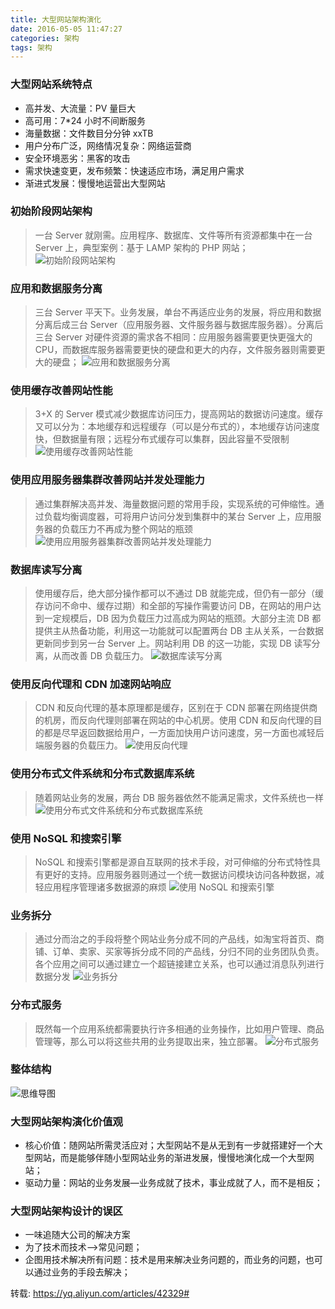 ```yaml
---
title: 大型网站架构演化
date: 2016-05-05 11:47:27
categories: 架构
tags: 架构
---
```


### 大型网站系统特点
 
- 高并发、大流量：PV 量巨大
- 高可用：7*24 小时不间断服务
- 海量数据：文件数目分分钟 xxTB
- 用户分布广泛，网络情况复杂：网络运营商
- 安全环境恶劣：黑客的攻击
- 需求快速变更，发布频繁：快速适应市场，满足用户需求
- 渐进式发展：慢慢地运营出大型网站

<!--more-->

### 初始阶段网站架构
>一台 Server 就刚需。应用程序、数据库、文件等所有资源都集中在一台 Server 上，典型案例：基于 LAMP 架构的 PHP 网站；
![初始阶段网站架构](/img/01.jpg)

### 应用和数据服务分离
>三台 Server 平天下。业务发展，单台不再适应业务的发展，将应用和数据分离后成三台 Server（应用服务器、文件服务器与数据库服务器）。分离后三台 Server 对硬件资源的需求各不相同：应用服务器需要更快更强大的 CPU，而数据库服务器需要更快的硬盘和更大的内存，文件服务器则需要更大的硬盘；
![应用和数据服务分离](/img/02.jpg)

### 使用缓存改善网站性能
>3+X 的 Server 模式减少数据库访问压力，提高网站的数据访问速度。缓存又可以分为：本地缓存和远程缓存（可以是分布式的），本地缓存访问速度快，但数据量有限；远程分布式缓存可以集群，因此容量不受限制
![使用缓存改善网站性能](/img/03.jpg)

### 使用应用服务器集群改善网站并发处理能力
>通过集群解决高并发、海量数据问题的常用手段，实现系统的可伸缩性。通过负载均衡调度器，可将用户访问分发到集群中的某台 Server 上，应用服务器的负载压力不再成为整个网站的瓶颈
![使用应用服务器集群改善网站并发处理能力](/img/04.jpg)



### 数据库读写分离
>使用缓存后，绝大部分操作都可以不通过 DB 就能完成，但仍有一部分（缓存访问不命中、缓存过期）和全部的写操作需要访问 DB，在网站的用户达到一定规模后，DB 因为负载压力过高成为网站的瓶颈。大部分主流 DB 都提供主从热备功能，利用这一功能就可以配置两台 DB 主从关系，一台数据更新同步到另一台 Server 上。网站利用 DB 的这一功能，实现 DB 读写分离，从而改善 DB 负载压力。
![数据库读写分离](/img/05.jpg)

### 使用反向代理和 CDN 加速网站响应
>CDN 和反向代理的基本原理都是缓存，区别在于 CDN 部署在网络提供商的机房，而反向代理则部署在网站的中心机房。使用 CDN 和反向代理的目的都是尽早返回数据给用户，一方面加快用户访问速度，另一方面也减轻后端服务器的负载压力。
![使用反向代理](/img/06.jpg)

### 使用分布式文件系统和分布式数据库系统
>随着网站业务的发展，两台 DB 服务器依然不能满足需求，文件系统也一样
![使用分布式文件系统和分布式数据库系统](/img/07.jpg)

### 使用 NoSQL 和搜索引擎
>NoSQL 和搜索引擎都是源自互联网的技术手段，对可伸缩的分布式特性具有更好的支持。应用服务器则通过一个统一数据访问模块访问各种数据，减轻应用程序管理诸多数据源的麻烦
![使用 NoSQL 和搜索引擎](/img/08.jpg)

### 业务拆分 
>通过分而治之的手段将整个网站业务分成不同的产品线，如淘宝将首页、商铺、订单、卖家、买家等拆分成不同的产品线，分归不同的业务团队负责。各个应用之间可以通过建立一个超链接建立关系，也可以通过消息队列进行数据分发
![业务拆分](/img/09.jpg)

### 分布式服务
>既然每一个应用系统都需要执行许多相通的业务操作，比如用户管理、商品管理等，那么可以将这些共用的业务提取出来，独立部署。
![分布式服务](/img/10.jpg)

### 整体结构
![思维导图](/img/11.jpg)

### 大型网站架构演化价值观
 
- 核心价值：随网站所需灵活应对；大型网站不是从无到有一步就搭建好一个大型网站，而是能够伴随小型网站业务的渐进发展，慢慢地演化成一个大型网站；
- 驱动力量：网站的业务发展—业务成就了技术，事业成就了人，而不是相反；

### 大型网站架构设计的误区
- 一味追随大公司的解决方案
- 为了技术而技术-->常见问题；
- 企图用技术解决所有问题：技术是用来解决业务问题的，而业务的问题，也可以通过业务的手段去解决；

转载: https://yq.aliyun.com/articles/42329#
